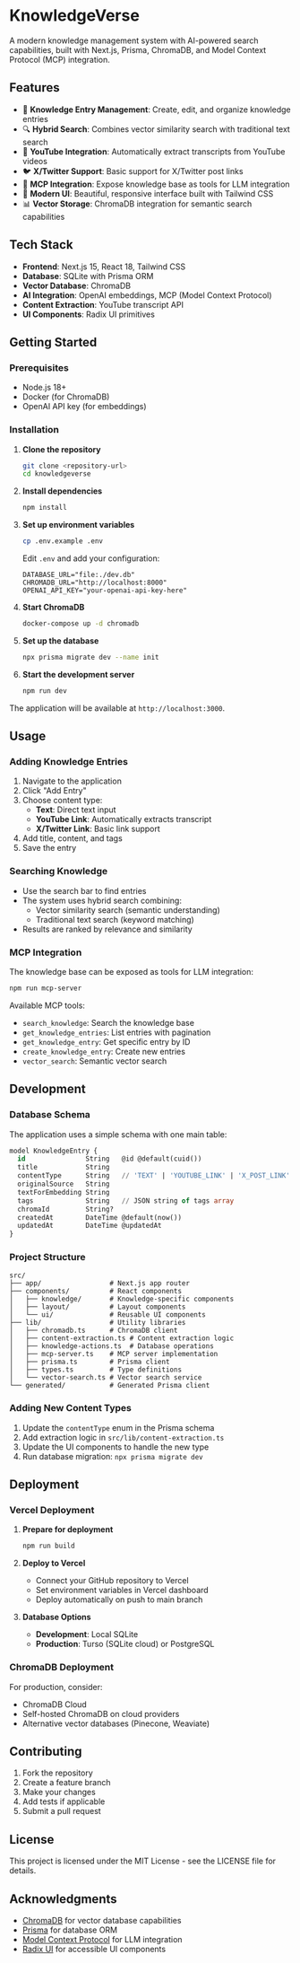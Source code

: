 # KnowledgeVerse

A modern knowledge management system with AI-powered search capabilities, built with Next.js, Prisma, ChromaDB, and Model Context Protocol (MCP) integration.

## Features

- 📝 **Knowledge Entry Management**: Create, edit, and organize knowledge entries
- 🔍 **Hybrid Search**: Combines vector similarity search with traditional text search
- 🎥 **YouTube Integration**: Automatically extract transcripts from YouTube videos
- 🐦 **X/Twitter Support**: Basic support for X/Twitter post links
- 🤖 **MCP Integration**: Expose knowledge base as tools for LLM integration
- 🎨 **Modern UI**: Beautiful, responsive interface built with Tailwind CSS
- 📊 **Vector Storage**: ChromaDB integration for semantic search capabilities

## Tech Stack

- **Frontend**: Next.js 15, React 18, Tailwind CSS
- **Database**: SQLite with Prisma ORM
- **Vector Database**: ChromaDB
- **AI Integration**: OpenAI embeddings, MCP (Model Context Protocol)
- **Content Extraction**: YouTube transcript API
- **UI Components**: Radix UI primitives

## Getting Started

### Prerequisites

- Node.js 18+ 
- Docker (for ChromaDB)
- OpenAI API key (for embeddings)

### Installation

1. **Clone the repository**
   ```bash
   git clone <repository-url>
   cd knowledgeverse
   ```

2. **Install dependencies**
   ```bash
   npm install
   ```

3. **Set up environment variables**
   ```bash
   cp .env.example .env
   ```
   
   Edit `.env` and add your configuration:
   ```env
   DATABASE_URL="file:./dev.db"
   CHROMADB_URL="http://localhost:8000"
   OPENAI_API_KEY="your-openai-api-key-here"
   ```

4. **Start ChromaDB**
   ```bash
   docker-compose up -d chromadb
   ```

5. **Set up the database**
   ```bash
   npx prisma migrate dev --name init
   ```

6. **Start the development server**
   ```bash
   npm run dev
   ```

The application will be available at `http://localhost:3000`.

## Usage

### Adding Knowledge Entries

1. Navigate to the application
2. Click "Add Entry" 
3. Choose content type:
   - **Text**: Direct text input
   - **YouTube Link**: Automatically extracts transcript
   - **X/Twitter Link**: Basic link support
4. Add title, content, and tags
5. Save the entry

### Searching Knowledge

- Use the search bar to find entries
- The system uses hybrid search combining:
  - Vector similarity search (semantic understanding)
  - Traditional text search (keyword matching)
- Results are ranked by relevance and similarity

### MCP Integration

The knowledge base can be exposed as tools for LLM integration:

```bash
npm run mcp-server
```

Available MCP tools:
- `search_knowledge`: Search the knowledge base
- `get_knowledge_entries`: List entries with pagination
- `get_knowledge_entry`: Get specific entry by ID
- `create_knowledge_entry`: Create new entries
- `vector_search`: Semantic vector search

## Development

### Database Schema

The application uses a simple schema with one main table:

```sql
model KnowledgeEntry {
  id               String   @id @default(cuid())
  title            String
  contentType      String   // 'TEXT' | 'YOUTUBE_LINK' | 'X_POST_LINK'
  originalSource   String
  textForEmbedding String
  tags             String   // JSON string of tags array
  chromaId         String?
  createdAt        DateTime @default(now())
  updatedAt        DateTime @updatedAt
}
```

### Project Structure

```
src/
├── app/                 # Next.js app router
├── components/          # React components
│   ├── knowledge/       # Knowledge-specific components
│   ├── layout/          # Layout components
│   └── ui/              # Reusable UI components
├── lib/                 # Utility libraries
│   ├── chromadb.ts      # ChromaDB client
│   ├── content-extraction.ts # Content extraction logic
│   ├── knowledge-actions.ts  # Database operations
│   ├── mcp-server.ts    # MCP server implementation
│   ├── prisma.ts        # Prisma client
│   ├── types.ts         # Type definitions
│   └── vector-search.ts # Vector search service
└── generated/           # Generated Prisma client
```

### Adding New Content Types

1. Update the `contentType` enum in the Prisma schema
2. Add extraction logic in `src/lib/content-extraction.ts`
3. Update the UI components to handle the new type
4. Run database migration: `npx prisma migrate dev`

## Deployment

### Vercel Deployment

1. **Prepare for deployment**
   ```bash
   npm run build
   ```

2. **Deploy to Vercel**
   - Connect your GitHub repository to Vercel
   - Set environment variables in Vercel dashboard
   - Deploy automatically on push to main branch

3. **Database Options**
   - **Development**: Local SQLite
   - **Production**: Turso (SQLite cloud) or PostgreSQL

### ChromaDB Deployment

For production, consider:
- ChromaDB Cloud
- Self-hosted ChromaDB on cloud providers
- Alternative vector databases (Pinecone, Weaviate)

## Contributing

1. Fork the repository
2. Create a feature branch
3. Make your changes
4. Add tests if applicable
5. Submit a pull request

## License

This project is licensed under the MIT License - see the LICENSE file for details.

## Acknowledgments

- [ChromaDB](https://www.trychroma.com/) for vector database capabilities
- [Prisma](https://www.prisma.io/) for database ORM
- [Model Context Protocol](https://modelcontextprotocol.io/) for LLM integration
- [Radix UI](https://www.radix-ui.com/) for accessible UI components
